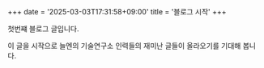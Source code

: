 +++
date = '2025-03-03T17:31:58+09:00'
title = '블로그 시작'
+++

첫번쨰 블로그 글입니다.

<!--more-->

이 글을 시작으로 늘엔의 기술연구소 인력들의 재미난 글들이 올라오기를 기대해 봅니다.

